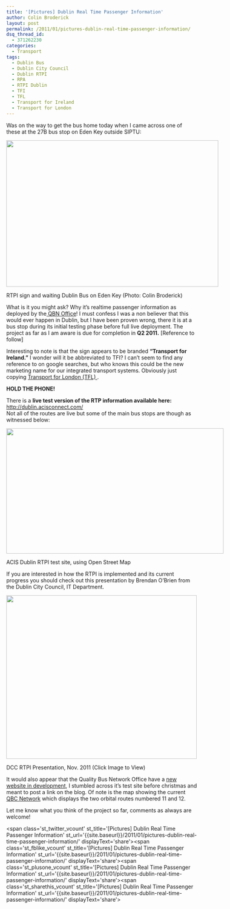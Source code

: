 ```yaml
---
title: '[Pictures] Dublin Real Time Passenger Information'
author: Colin Broderick
layout: post
permalink: /2011/01/pictures-dublin-real-time-passenger-information/
dsq_thread_id:
  - 371262230
categories:
  - Transport
tags:
  - Dublin Bus
  - Dublin City Council
  - Dublin RTPI
  - RPA
  - RTPI Dublin
  - TFI
  - TFL
  - Transport for Ireland
  - Transport for London
---
```

Was on the way to get the bus home today when I came across one of these at the 27B bus stop on Eden Key outside SIPTU:

<div id="attachment_1291" class="wp-caption aligncenter" style="width: 570px">
  <a href="{{site.baseurl}}/wp-content/uploads/2011/01/DublinBusRTPI.jpg"><img class="size-full wp-image-1291  " title="Dublin Bus at RTPI Sign" src="{{site.baseurl}}/wp-content/uploads/2011/01/DublinBusRTPI.jpg" alt="" width="560" height="386" /></a><p class="wp-caption-text">
    RTPI sign and waiting Dublin Bus on Eden Key (Photo: Colin Broderick)
  </p>
</div>

What is it you might ask? Why it&#8217;s realtime passenger information as deployed by the[ QBN Office][1]! I must confess I was a non believer that this would ever happen in Dublin, but I have been proven wrong, there it is at a bus stop during its initial testing phase before full live deployment. The project as far as I am aware is due for completion in **Q2 2011.** [Reference to follow]

Interesting to note is that the sign appears to be branded **&#8220;Transport for Ireland.&#8221;** I wonder will it be abbreviated to TFI? I can&#8217;t seem to find any reference to on google searches, but who knows this could be the new marketing name for our integrated transport systems. Obviously just copying [ Transport for London (TFL) ][2].

**HOLD THE PHONE!**

There is a **live test version of the RTP information available here:** <http://dublin.acisconnect.com/>  
Not all of the routes are live but some of the main bus stops are though as witnessed below:

<div id="attachment_1290" class="wp-caption aligncenter" style="width: 584px">
  <a href="{{site.baseurl}}/wp-content/uploads/2011/01/RTPI_TEST_SITE.jpg"><img class="size-large wp-image-1290  " title="RTPI_TEST_SITE" src="{{site.baseurl}}/wp-content/uploads/2011/01/RTPI_TEST_SITE-1024x588.jpg" alt="" width="574" height="330" /></a><p class="wp-caption-text">
    ACIS Dublin RTPI test site, using Open Street Map
  </p>
</div>

If you are interested in how the RTPI is implemented and its current progress you should check out this presentation by Brendan O&#8217;Brien from the Dublin City Council, IT Department.

<div id="attachment_1289" class="wp-caption aligncenter" style="width: 513px">
  <a href="http://www.smartertravel.ie/download/1/Real%20Time%20Passenger%20information.pdf"><img class="size-full wp-image-1289  " title="DCC_RTPI_Presentation" src="{{site.baseurl}}/wp-content/uploads/2011/01/DCC_RTPI_Presentation.jpg" alt="" width="503" height="431" /></a><p class="wp-caption-text">
    DCC RTPI Presentation, Nov. 2011 (Click Image to View)
  </p>
</div>

It would also appear that the Quality Bus Network Office have a [new website in development][3], I stumbled across it&#8217;s test site before christmas and meant to post a link on the blog. Of note is the map showing the current [QBC Network][4] which displays the two orbital routes numbered 11 and 12.

Let me know what you think of the project so far, comments as always are welcome!

<span class='st\_twitter\_vcount' st\_title='[Pictures] Dublin Real Time Passenger Information' st\_url='{{site.baseurl}}/2011/01/pictures-dublin-real-time-passenger-information/' displayText='share'></span><span class='st\_fblike\_vcount' st\_title='[Pictures] Dublin Real Time Passenger Information' st\_url='{{site.baseurl}}/2011/01/pictures-dublin-real-time-passenger-information/' displayText='share'></span><span class='st\_plusone\_vcount' st\_title='[Pictures] Dublin Real Time Passenger Information' st\_url='{{site.baseurl}}/2011/01/pictures-dublin-real-time-passenger-information/' displayText='share'></span><span class='st\_sharethis\_vcount' st\_title='[Pictures] Dublin Real Time Passenger Information' st\_url='{{site.baseurl}}/2011/01/pictures-dublin-real-time-passenger-information/' displayText='share'></span>

 [1]: http://www.dublincity.ie/roadsandtraffic/qbnprojectoffice/Pages/QBNProjectOffice.aspx
 [2]: http://www.tfl.gov.uk/
 [3]: http://www.matrixinternet.ie/test/qbn/index.htm
 [4]: http://www.matrixinternet.ie/test/qbn/qbcnetwork_map.htm